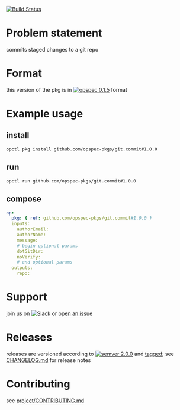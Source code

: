 [![Build Status](https://travis-ci.org/opspec-pkgs/git.commit.svg?branch=master)](https://travis-ci.org/opspec-pkgs/git.commit)

# Problem statement

commits staged changes to a git repo

# Format

this version of the pkg is in [![opspec 0.1.5](https://img.shields.io/badge/opspec-0.1.5-brightgreen.svg?colorA=6b6b6b&colorB=fc16be)](https://opspec.io/0.1.5/packages.html) format

# Example usage

## install

```shell
opctl pkg install github.com/opspec-pkgs/git.commit#1.0.0
```

## run

```
opctl run github.com/opspec-pkgs/git.commit#1.0.0
```

## compose

```yaml
op:
  pkg: { ref: github.com/opspec-pkgs/git.commit#1.0.0 }
  inputs:
    authorEmail:
    authorName:
    message:
    # begin optional params
    dotGitDir:
    noVerify:
    # end optional params
  outputs:
    repo:
```

# Support

join us on
[![Slack](https://opspec-slackin.herokuapp.com/badge.svg)](https://opspec-slackin.herokuapp.com/)
or
[open an issue](https://github.com/opspec-pkgs/git.commit/issues)

# Releases

releases are versioned according to
[![semver 2.0.0](https://img.shields.io/badge/semver-2.0.0-brightgreen.svg)](http://semver.org/spec/v2.0.0.html)
and [tagged](https://git-scm.com/book/en/v2/Git-Basics-Tagging); see
[CHANGELOG.md](CHANGELOG.md) for release notes

# Contributing

see
[project/CONTRIBUTING.md](https://github.com/opspec-pkgs/project/blob/master/CONTRIBUTING.md)
